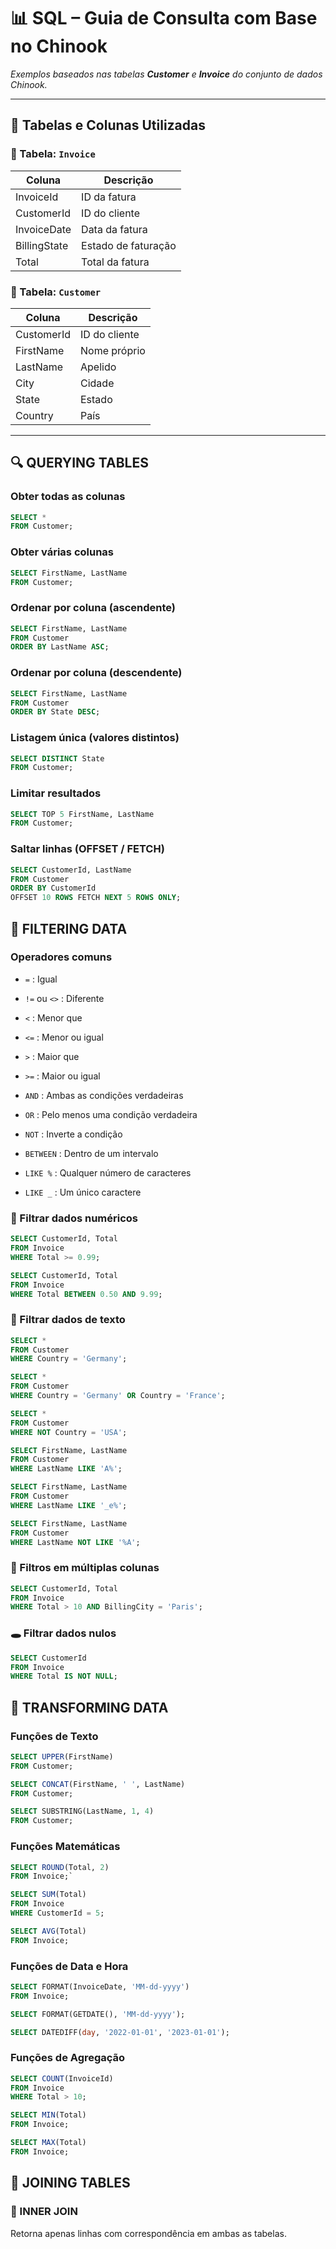 # 📊 SQL – Guia de Consulta com Base no Chinook

_Exemplos baseados nas tabelas **Customer** e **Invoice** do conjunto de dados Chinook._

---

## 🧾 Tabelas e Colunas Utilizadas

### 🧮 Tabela: `Invoice`
| Coluna        | Descrição         |
|---------------|-------------------|
| InvoiceId     | ID da fatura      |
| CustomerId    | ID do cliente     |
| InvoiceDate   | Data da fatura    |
| BillingState  | Estado de faturação |
| Total         | Total da fatura   |

### 👤 Tabela: `Customer`
| Coluna     | Descrição       |
|------------|-----------------|
| CustomerId | ID do cliente   |
| FirstName  | Nome próprio    |
| LastName   | Apelido         |
| City       | Cidade          |
| State      | Estado          |
| Country    | País            |

---

## 🔍 QUERYING TABLES

### Obter todas as colunas
```sql
SELECT * 
FROM Customer;
```
### Obter várias colunas
```sql
SELECT FirstName, LastName 
FROM Customer;
```
### Ordenar por coluna (ascendente)
```sql
SELECT FirstName, LastName 
FROM Customer
ORDER BY LastName ASC;
```
### Ordenar por coluna (descendente)
```sql
SELECT FirstName, LastName 
FROM Customer
ORDER BY State DESC;
```

### Listagem única (valores distintos)
```sql
SELECT DISTINCT State 
FROM Customer;
```

### Limitar resultados
```sql
SELECT TOP 5 FirstName, LastName 
FROM Customer;
```

### Saltar linhas (OFFSET / FETCH)
```sql
SELECT CustomerId, LastName 
FROM Customer
ORDER BY CustomerId
OFFSET 10 ROWS FETCH NEXT 5 ROWS ONLY;
```

## 🎯 FILTERING DATA

### Operadores comuns

- `=` : Igual
    
- `!=` ou `<>` : Diferente
    
- `<` : Menor que
    
- `<=` : Menor ou igual
    
- `>` : Maior que
    
- `>=` : Maior ou igual
    
- `AND` : Ambas as condições verdadeiras
    
- `OR` : Pelo menos uma condição verdadeira
    
- `NOT` : Inverte a condição
    
- `BETWEEN` : Dentro de um intervalo
    
- `LIKE %` : Qualquer número de caracteres
    
- `LIKE _` : Um único caractere

### 🔢 Filtrar dados numéricos

```sql
SELECT CustomerId, Total 
FROM Invoice
WHERE Total >= 0.99;
```

```sql
SELECT CustomerId, Total 
FROM Invoice
WHERE Total BETWEEN 0.50 AND 9.99;
```


### 🔢 Filtrar dados de texto

```sql
SELECT * 
FROM Customer
WHERE Country = 'Germany';
```

```sql
SELECT * 
FROM Customer
WHERE Country = 'Germany' OR Country = 'France';
```

```sql
SELECT * 
FROM Customer
WHERE NOT Country = 'USA';
```

```sql
SELECT FirstName, LastName 
FROM Customer
WHERE LastName LIKE 'A%';
```

```sql
SELECT FirstName, LastName 
FROM Customer
WHERE LastName LIKE '_e%';
```

```sql
SELECT FirstName, LastName 
FROM Customer
WHERE LastName NOT LIKE '%A';
```



### 🧮 Filtros em múltiplas colunas

```sql
SELECT CustomerId, Total 
FROM Invoice
WHERE Total > 10 AND BillingCity = 'Paris';
```

### 🕳️ Filtrar dados nulos

```sql
SELECT CustomerId 
FROM Invoice
WHERE Total IS NOT NULL;
```

## 🔧 TRANSFORMING DATA

### Funções de Texto

```sql
SELECT UPPER(FirstName) 
FROM Customer;
```

```sql
SELECT CONCAT(FirstName, ' ', LastName) 
FROM Customer;
```

```sql
SELECT SUBSTRING(LastName, 1, 4) 
FROM Customer;
```

### Funções Matemáticas

```sql
SELECT ROUND(Total, 2)  
FROM Invoice;`
```

 ```sql
 SELECT SUM(Total) 
FROM Invoice
WHERE CustomerId = 5;
```

```sql
SELECT AVG(Total) 
FROM Invoice;
```

### Funções de Data e Hora

```sql
SELECT FORMAT(InvoiceDate, 'MM-dd-yyyy') 
FROM Invoice;
```

```sql
SELECT FORMAT(GETDATE(), 'MM-dd-yyyy');
```

```sql
SELECT DATEDIFF(day, '2022-01-01', '2023-01-01');
```

### Funções de Agregação

```sql
SELECT COUNT(InvoiceId) 
FROM Invoice
WHERE Total > 10;
```

```sql
SELECT MIN(Total) 
FROM Invoice;
```

```sql
SELECT MAX(Total) 
FROM Invoice;
```


## 🔗 JOINING TABLES

### 🔸 INNER JOIN

Retorna apenas linhas com correspondência em ambas as tabelas.
```sql

```